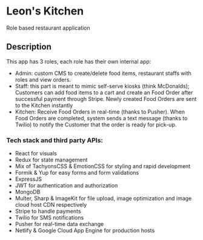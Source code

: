 # Leon's Kitchen
Role based restaurant application

## Description
This app has 3 roles, each role has their own internal app:
  - Admin: custom CMS to create/delete food items, restaurant staffs with roles and view orders.
  - Staff: this part is meant to mimic self-serve kiosks (think McDonalds); Customers can add food items to a cart and create an Food Order after successful payment through Stripe. Newly created Food Orders are sent to the Kitchen instantly
  - Kitchen: Receive Food Orders in real-time (thanks to Pusher). When Food Orders are completed, system sends a text message (thanks to Twilio) to notify the Customer that the order is ready for pick-up.
 
### Tech stack and third party APIs:
- React for visuals
- Redux for state management
- Mix of TachyonsCSS & EmotionCSS for styling and rapid development
- Formik & Yup for easy forms and form validations
- ExpressJS
- JWT for authentication and authorization
- MongoDB
- Multer, Sharp & ImageKit for file upload, image optimization and image cloud host CDN respectively
- Stripe to handle payments
- Twilio for SMS notifications
- Pusher for real-time data exchange
- Netlify & Google Cloud App Engine for production hosts
